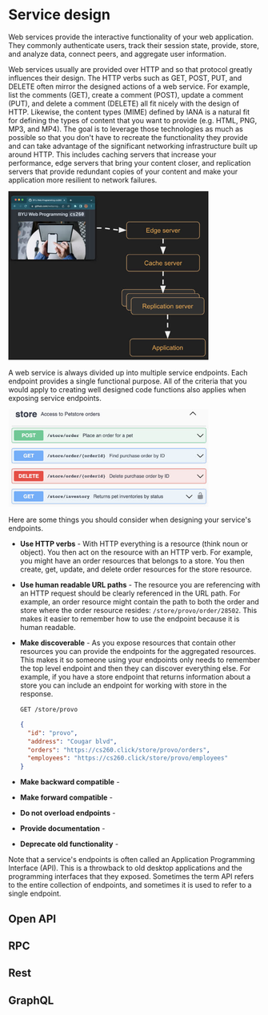 # Service design

Web services provide the interactive functionality of your web application. They commonly authenticate users, track their session state, provide, store, and analyze data, connect peers, and aggregate user information.

Web services usually are provided over HTTP and so that protocol greatly influences their design. The HTTP verbs such as GET, POST, PUT, and DELETE often mirror the designed actions of a web service. For example, list the comments (GET), create a comment (POST), update a comment (PUT), and delete a comment (DELETE) all fit nicely with the design of HTTP. Likewise, the content types (MIME) defined by IANA is a natural fit for defining the types of content that you want to provide (e.g. HTML, PNG, MP3, and MP4). The goal is to leverage those technologies as much as possible so that you don't have to recreate the functionality they provide and can take advantage of the significant networking infrastructure built up around HTTP. This includes caching servers that increase your performance, edge servers that bring your content closer, and replication servers that provide redundant copies of your content and make your application more resilient to network failures.

<img src='webServicesHTTPServices.jpg' width=400 />

A web service is always divided up into multiple service endpoints. Each endpoint provides a single functional purpose. All of the criteria that you would apply to creating well designed code functions also applies when exposing service endpoints.

<img src='webServicesHTTPEndpoints.jpg' width=400 />

Here are some things you should consider when designing your service's endpoints.

- **Use HTTP verbs** - With HTTP everything is a resource (think noun or object). You then act on the resource with an HTTP verb. For example, you might have an order resources that belongs to a store. You then create, get, update, and delete order resources for the store resource.
- **Use human readable URL paths** - The resource you are referencing with an HTTP request should be clearly referenced in the URL path. For example, an order resource might contain the path to both the order and store where the order resource resides: `/store/provo/order/28502`. This makes it easier to remember how to use the endpoint because it is human readable.
- **Make discoverable** - As you expose resources that contain other resources you can provide the endpoints for the aggregated resources. This makes it so someone using your endpoints only needs to remember the top level endpoint and then they can discover everything else. For example, if you have a store endpoint that returns information about a store you can include an endpoint for working with store in the response.

  ```http
  GET /store/provo
  ```

  ```json
  {
    "id": "provo",
    "address": "Cougar blvd",
    "orders": "https://cs260.click/store/provo/orders",
    "employees": "https://cs260.click/store/provo/employees"
  }
  ```

- **Make backward compatible** -
- **Make forward compatible** -
- **Do not overload endpoints** -
- **Provide documentation** -
- **Deprecate old functionality** -

Note that a service's endpoints is often called an Application Programming Interface (API). This is a throwback to old desktop applications and the programming interfaces that they exposed. Sometimes the term API refers to the entire collection of endpoints, and sometimes it is used to refer to a single endpoint.

## Open API

## RPC

## Rest

## GraphQL
